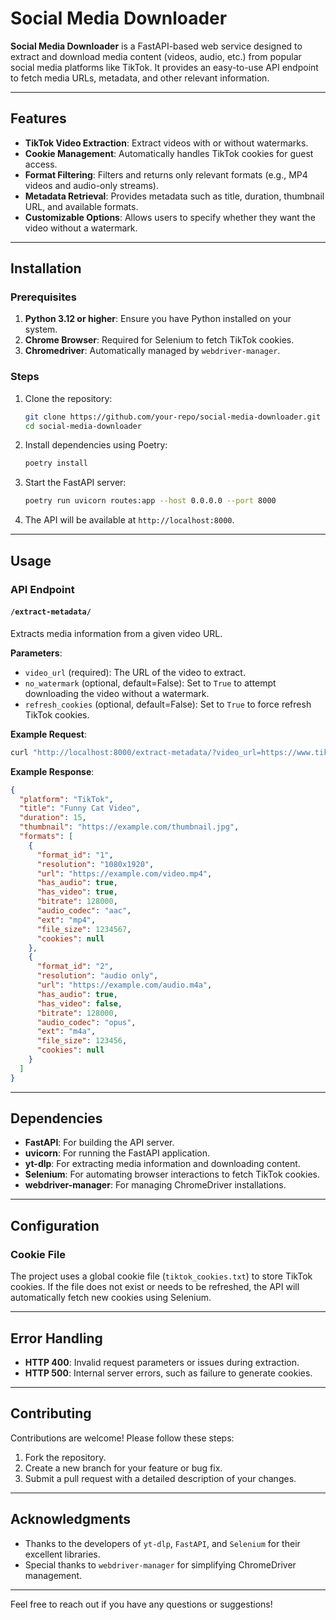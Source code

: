 # Social Media Downloader

**Social Media Downloader** is a FastAPI-based web service designed to extract and download media content (videos, audio, etc.) from popular social media platforms like TikTok. It provides an easy-to-use API endpoint to fetch media URLs, metadata, and other relevant information.

---

## Features

- **TikTok Video Extraction**: Extract videos with or without watermarks.
- **Cookie Management**: Automatically handles TikTok cookies for guest access.
- **Format Filtering**: Filters and returns only relevant formats (e.g., MP4 videos and audio-only streams).
- **Metadata Retrieval**: Provides metadata such as title, duration, thumbnail URL, and available formats.
- **Customizable Options**: Allows users to specify whether they want the video without a watermark.

---

## Installation

### Prerequisites

1. **Python 3.12 or higher**: Ensure you have Python installed on your system.
2. **Chrome Browser**: Required for Selenium to fetch TikTok cookies.
3. **Chromedriver**: Automatically managed by `webdriver-manager`.

### Steps

1. Clone the repository:
   ```bash
   git clone https://github.com/your-repo/social-media-downloader.git
   cd social-media-downloader
   ```

2. Install dependencies using Poetry:
   ```bash
   poetry install
   ```

3. Start the FastAPI server:
   ```bash
   poetry run uvicorn routes:app --host 0.0.0.0 --port 8000
   ```

4. The API will be available at `http://localhost:8000`.

---

## Usage

### API Endpoint

#### `/extract-metadata/`

Extracts media information from a given video URL.

**Parameters**:

- `video_url` (required): The URL of the video to extract.
- `no_watermark` (optional, default=False): Set to `True` to attempt downloading the video without a watermark.
- `refresh_cookies` (optional, default=False): Set to `True` to force refresh TikTok cookies.

**Example Request**:

```bash
curl "http://localhost:8000/extract-metadata/?video_url=https://www.tiktok.com/@user/video/123456789&no_watermark=True"
```

**Example Response**:

```json
{
  "platform": "TikTok",
  "title": "Funny Cat Video",
  "duration": 15,
  "thumbnail": "https://example.com/thumbnail.jpg",
  "formats": [
    {
      "format_id": "1",
      "resolution": "1080x1920",
      "url": "https://example.com/video.mp4",
      "has_audio": true,
      "has_video": true,
      "bitrate": 128000,
      "audio_codec": "aac",
      "ext": "mp4",
      "file_size": 1234567,
      "cookies": null
    },
    {
      "format_id": "2",
      "resolution": "audio only",
      "url": "https://example.com/audio.m4a",
      "has_audio": true,
      "has_video": false,
      "bitrate": 128000,
      "audio_codec": "opus",
      "ext": "m4a",
      "file_size": 123456,
      "cookies": null
    }
  ]
}
```

---

## Dependencies

- **FastAPI**: For building the API server.
- **uvicorn**: For running the FastAPI application.
- **yt-dlp**: For extracting media information and downloading content.
- **Selenium**: For automating browser interactions to fetch TikTok cookies.
- **webdriver-manager**: For managing ChromeDriver installations.

---

## Configuration

### Cookie File

The project uses a global cookie file (`tiktok_cookies.txt`) to store TikTok cookies. If the file does not exist or needs to be refreshed, the API will automatically fetch new cookies using Selenium.

---

## Error Handling

- **HTTP 400**: Invalid request parameters or issues during extraction.
- **HTTP 500**: Internal server errors, such as failure to generate cookies.

---

## Contributing

Contributions are welcome! Please follow these steps:

1. Fork the repository.
2. Create a new branch for your feature or bug fix.
3. Submit a pull request with a detailed description of your changes.

---

## Acknowledgments

- Thanks to the developers of `yt-dlp`, `FastAPI`, and `Selenium` for their excellent libraries.
- Special thanks to `webdriver-manager` for simplifying ChromeDriver management.

---

Feel free to reach out if you have any questions or suggestions!